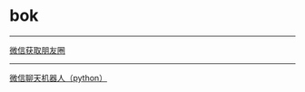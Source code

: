# bok
***
[微信获取朋友圈](https://github.com/Chion82/WeChatMomentStat-Android)
***
[微信聊天机器人（python）](https://github.com/liuwons/wxBot/)
